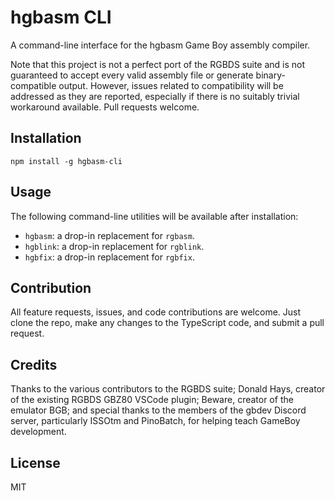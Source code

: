 # hgbasm CLI
A command-line interface for the hgbasm Game Boy assembly compiler.

Note that this project is not a perfect port of the RGBDS suite and is not guaranteed to accept every valid assembly file or generate binary-compatible output. However, issues related to compatibility will be addressed as they are reported, especially if there is no suitably trivial workaround available. Pull requests welcome.

## Installation
`npm install -g hgbasm-cli`

## Usage
The following command-line utilities will be available after installation:
- `hgbasm`: a drop-in replacement for `rgbasm`.
- `hgblink`: a drop-in replacement for `rgblink`.
- `hgbfix`: a drop-in replacement for `rgbfix`.

## Contribution
All feature requests, issues, and code contributions are welcome. Just clone the repo, make any changes to the TypeScript code, and submit a pull request.

## Credits
Thanks to the various contributors to the RGBDS suite; Donald Hays, creator of the existing RGBDS GBZ80 VSCode plugin; Beware, creator of the emulator BGB; and special thanks to the members of the gbdev Discord server, particularly ISSOtm and PinoBatch, for helping teach GameBoy development.

## License
MIT